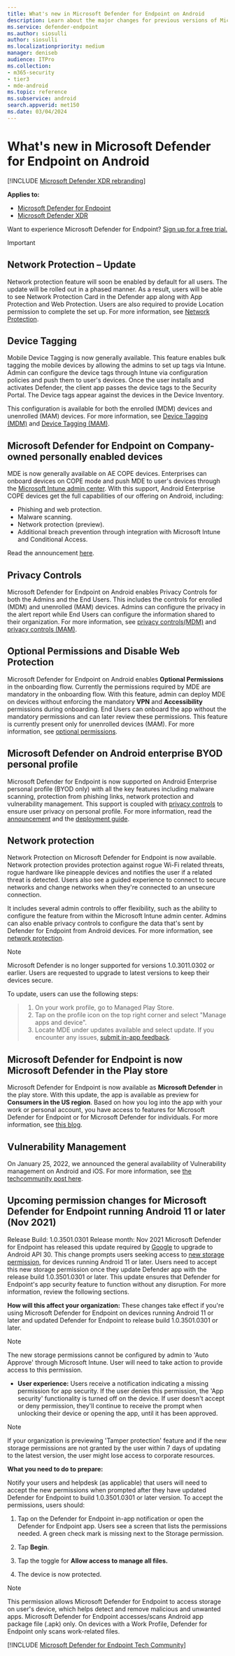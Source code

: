 ```yaml
---
title: What's new in Microsoft Defender for Endpoint on Android
description: Learn about the major changes for previous versions of Microsoft Defender for Endpoint on Android.
ms.service: defender-endpoint
ms.author: siosulli
author: siosulli
ms.localizationpriority: medium
manager: deniseb
audience: ITPro
ms.collection:
- m365-security
- tier3
- mde-android
ms.topic: reference
ms.subservice: android
search.appverid: met150
ms.date: 03/04/2024
---
```


# What's new in Microsoft Defender for Endpoint on Android

[!INCLUDE [Microsoft Defender XDR rebranding](../../includes/microsoft-defender.md)]

**Applies to:**
- [Microsoft Defender for Endpoint](https://go.microsoft.com/fwlink/p/?linkid=2154037)
- [Microsoft Defender XDR](https://go.microsoft.com/fwlink/?linkid=2118804)

Want to experience Microsoft Defender for Endpoint? [Sign up for a free trial.](https://signup.microsoft.com/create-account/signup?products=7f379fee-c4f9-4278-b0a1-e4c8c2fcdf7e&ru=https://aka.ms/MDEp2OpenTrial?ocid=docs-wdatp-exposedapis-abovefoldlink)

> [!IMPORTANT]
>  ## Network Protection – Update
> Network protection feature will soon be enabled by default for all users. The update will be rolled out in a phased manner. As a result, users will be able to see Network Protection Card in the Defender app along with App Protection and Web Protection. Users are also required to provide Location permission to complete the set up. For more information, see [Network Protection](/microsoft-365/security/defender-endpoint/android-configure#network-protection).




## Device Tagging

Mobile Device Tagging is now generally available. This feature enables bulk tagging the mobile devices by allowing the admins to set up tags via Intune. Admin can configure the device tags through Intune via configuration policies and push them to user's devices. Once the user installs and activates Defender, the client app passes the device tags to the Security Portal. The Device tags appear against the devices in the Device Inventory.

This configuration is available for both the enrolled (MDM) devices and unenrolled (MAM) devices. For more information, see [Device Tagging (MDM)](/microsoft-365/security/defender-endpoint/android-configure#device-tagging) and [Device Tagging (MAM)](/microsoft-365/security/defender-endpoint/android-configure-mam#device-tagging).

## Microsoft Defender for Endpoint on Company-owned personally enabled devices

MDE is now generally available on AE COPE devices. Enterprises can onboard devices on COPE mode and push MDE to user's devices through the [Microsoft Intune admin center](https://go.microsoft.com/fwlink/?linkid=2109431). With this support, Android Enterprise COPE devices get the full capabilities of our offering on Android, including:

- Phishing and web protection.
- Malware scanning.
- Network protection (preview).
- Additional breach prevention through integration with Microsoft Intune and Conditional Access.

Read the announcement [here](https://techcommunity.microsoft.com/t5/microsoft-defender-for-endpoint/microsoft-defender-for-endpoint-is-now-available-on-android/ba-p/3626100).

## Privacy Controls

Microsoft Defender for Endpoint on Android enables Privacy Controls for both the Admins and the End Users. This includes the controls for enrolled (MDM) and unenrolled (MAM) devices. Admins can configure the privacy in the alert report while End Users can configure the information shared to their organization. For more information, see [privacy controls(MDM)](/microsoft-365/security/defender-endpoint/android-configure#privacy-controls) and [privacy controls (MAM)](/microsoft-365/security/defender-endpoint/android-configure-mam#configure-privacy-controls).

## Optional Permissions and Disable Web Protection

Microsoft Defender for Endpoint on Android enables **Optional Permissions** in the onboarding flow. Currently the permissions required by MDE are mandatory in the onboarding flow. With this feature, admin can deploy MDE on devices without enforcing the mandatory **VPN** and **Accessibility** permissions during onboarding. End Users can onboard the app without the mandatory permissions and can later review these permissions. This feature is currently present only for unenrolled devices (MAM). For more information, see [optional permissions](/microsoft-365/security/defender-endpoint/android-configure-mam#optional-permissions).

## Microsoft Defender on Android enterprise BYOD personal profile

Microsoft Defender for Endpoint is now supported on Android Enterprise personal profile (BYOD only) with all the key features including malware scanning, protection from phishing links, network protection and vulnerability management. This support is coupled with [privacy controls](/microsoft-365/security/defender-endpoint/android-configure#privacy-controls) to ensure user privacy on personal profile. For more information, read the [announcement](https://techcommunity.microsoft.com/t5/microsoft-defender-for-endpoint/announcing-the-public-preview-of-defender-for-endpoint-personal/ba-p/3370979) and the [deployment guide](/microsoft-365/security/defender-endpoint/android-intune#set-up-microsoft-defender-in-personal-profile-on-android-enterprise-in-byod-mode).

## Network protection

Network Protection on Microsoft Defender for Endpoint is now available. Network protection provides protection against rogue Wi-Fi related threats, rogue hardware like pineapple devices and notifies the user if a related threat is detected. Users also see a guided experience to connect to secure networks and change networks when they're connected to an unsecure connection.

It includes several admin controls to offer flexibility, such as the ability to configure the feature from within the Microsoft Intune admin center. Admins can also enable privacy controls to configure the data that's sent by Defender for Endpoint from Android devices. For more information, see [network protection](/microsoft-365/security/defender-endpoint/android-configure).

> [!NOTE]
> Microsoft Defender is no longer supported for versions 1.0.3011.0302 or earlier. Users are requested to upgrade to latest versions to keep their devices secure.

To update, users can use the following steps:

> 1. On your work profile, go to Managed Play Store.
> 2. Tap on the profile icon on the top right corner and select "Manage apps and device".
> 3. Locate MDE under updates available and select update.
> If you encounter any issues, [submit in-app feedback](/microsoft-365/security/defender-endpoint/android-support-signin#send-in-app-feedback).

## Microsoft Defender for Endpoint is now Microsoft Defender in the Play store

Microsoft Defender for Endpoint is now available as **Microsoft Defender** in the play store. With this update, the app is available as preview for **Consumers in the US region**. Based on how you log into the app with your work or personal account, you have access to features for Microsoft Defender for Endpoint or for Microsoft Defender for individuals. For more information, see [this blog](https://www.microsoft.com/microsoft-365/microsoft-defender-for-individuals).

## Vulnerability Management

On January 25, 2022, we announced the general availability of Vulnerability management on Android and iOS. For more information, see [the techcommunity post here](https://techcommunity.microsoft.com/t5/microsoft-defender-for-endpoint/announcing-general-availability-of-vulnerability-management/ba-p/3071663).

## Upcoming permission changes for Microsoft Defender for Endpoint running Android 11 or later (Nov 2021)

Release Build: 1.0.3501.0301
Release month: Nov 2021
Microsoft Defender for Endpoint has released this update required by [Google](https://developer.android.com/distribute/play-policies#APILevel30) to upgrade to Android API 30. This change prompts users seeking access to [new storage permission](https://developer.android.com/training/data-storage/manage-all-files#all-files-access-google-play), for devices running Android 11 or later. Users need to accept this new storage permission once they update Defender app with the release build 1.0.3501.0301 or later. This update ensures that Defender for Endpoint's app security feature to function without any disruption. For more information, review the following sections.

**How will this affect your organization:** These changes take effect if you're using Microsoft Defender for Endpoint on devices running Android 11 or later and updated Defender for Endpoint to release build 1.0.3501.0301 or later.

> [!NOTE]
> The new storage permissions cannot be configured by admin to 'Auto Approve' through Microsoft Intune. User will need to take action to provide access to this permission.

- **User experience:** Users receive a notification indicating a missing permission for app security. If the user denies this permission, the 'App security' functionality is turned off on the device. If user doesn't accept or deny permission, they'll continue to receive the prompt when unlocking their device or opening the app, until it has been approved.

> [!NOTE]
> If your organization is previewing 'Tamper protection' feature and if the new storage permissions are not granted by the user within 7 days of updating to the latest version, the user might lose access to corporate resources.

**What you need to do to prepare:**

Notify your users and helpdesk (as applicable) that users will need to accept the new permissions when prompted after they have updated Defender for Endpoint to build 1.0.3501.0301 or later version. To accept the permissions, users should:

1. Tap on the Defender for Endpoint in-app notification or open the Defender for Endpoint app. Users see a screen that lists the permissions needed. A green check mark is missing next to the Storage permission.

2. Tap **Begin**.

3. Tap the toggle for **Allow access to manage all files.**

4. The device is now protected.

  > [!NOTE]
  > This permission allows Microsoft Defender for Endpoint to access storage on user's device, which helps detect and remove malicious and unwanted apps. Microsoft Defender for Endpoint accesses/scans Android app package file (.apk) only. On devices with a Work Profile, Defender for Endpoint only scans work-related files.

[!INCLUDE [Microsoft Defender for Endpoint Tech Community](../../includes/defender-mde-techcommunity.md)]
